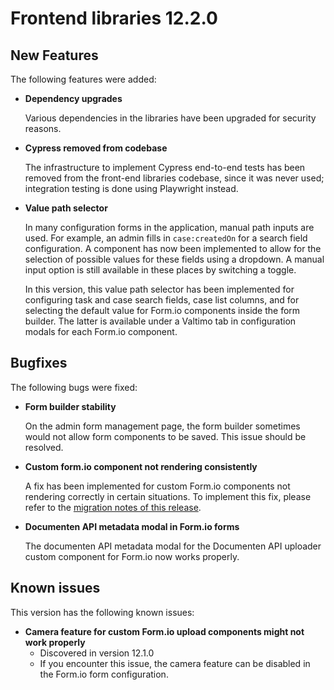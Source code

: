 # Frontend libraries 12.2.0

## New Features

The following features were added:

* **Dependency upgrades**

  Various dependencies in the libraries have been upgraded for security reasons.

* **Cypress removed from codebase**

  The infrastructure to implement Cypress end-to-end tests has been removed from the front-end libraries codebase,
  since it was never used; integration testing is done using Playwright instead.

* **Value path selector**

  In many configuration forms in the application, manual path inputs are used. For example, an admin fills in
  `case:createdOn` for a search field configuration. A component has now been implemented to allow for the selection
  of possible values for these fields using a dropdown. A manual input option is still available in these places by
  switching a toggle. 

  In this version, this value path selector has been implemented  for configuring task and case search fields, case list
  columns, and for selecting the default value for Form.io components inside the form builder. The latter is available
  under a Valtimo tab in configuration modals for each Form.io component.

## Bugfixes

The following bugs were fixed:

* **Form builder stability**

  On the admin form management page, the form builder sometimes would not allow form components to be saved. This issue
  should be resolved.

* **Custom form.io component not rendering consistently**

  A fix has been implemented for custom Form.io components not rendering correctly in certain situations. To implement
  this fix, please refer to the [migration notes of this release](migration.md).

* **Documenten API metadata modal in Form.io forms**

  The documenten API metadata modal for the Documenten API uploader custom component for Form.io now works properly.


## Known issues

This version has the following known issues:

* **Camera feature for custom Form.io upload components might not work properly**
    * Discovered in version 12.1.0
    * If you encounter this issue, the camera feature can be disabled in the Form.io form configuration.
